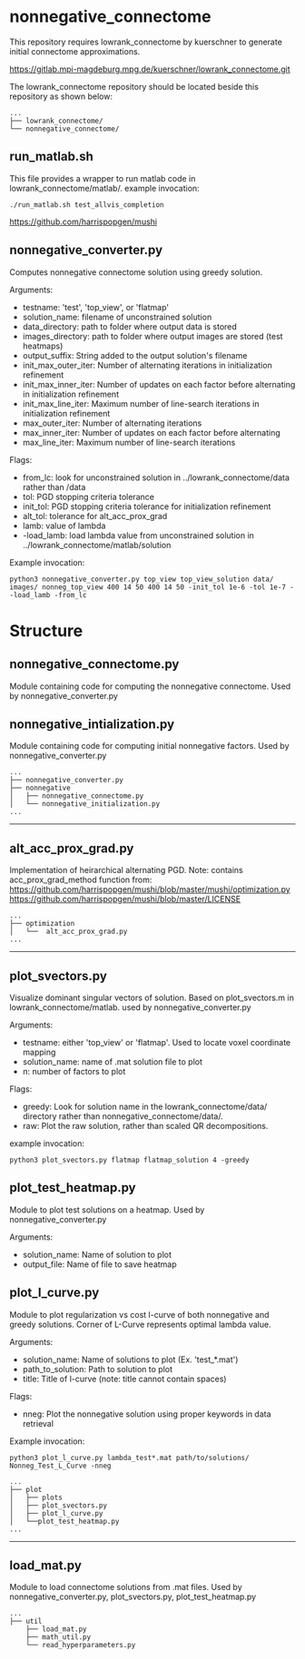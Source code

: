 # nonnegative_connectome

This repository requires lowrank_connectome by kuerschner to generate initial connectome approximations.

https://gitlab.mpi-magdeburg.mpg.de/kuerschner/lowrank_connectome.git

The lowrank_connectome repository should be located beside this repository as shown below:
```
...
├── lowrank_connectome/
└── nonnegative_connectome/
```

## run_matlab.sh
This file provides a wrapper to run matlab code in lowrank_connectome/matlab/.
example invocation:
```
./run_matlab.sh test_allvis_completion
```

https://github.com/harrispopgen/mushi


## nonnegative_converter.py 
Computes nonnegative connectome solution using greedy solution.

Arguments:
- testname: 'test', 'top_view', or 'flatmap' 
- solution_name: filename of unconstrained solution
- data_directory: path to folder where output data is stored
- images_directory: path to folder where output images are stored (test heatmaps)
- output_suffix: String added to the output solution's filename
- init_max_outer_iter: Number of alternating iterations in initialization refinement
- init_max_inner_iter: Number of updates on each factor before alternating in initialization refinement
- init_max_line_iter: Maximum number of line-search iterations in initialization refinement
- max_outer_iter: Number of alternating iterations
- max_inner_iter: Number of updates on each factor before alternating
- max_line_iter: Maximum number of line-search iterations

Flags:
- from_lc: look for unconstrained solution in ../lowrank_connectome/data rather than /data
- tol: PGD stopping criteria tolerance
- init_tol: PGD stopping criteria tolerance for initialization refinement
- alt_tol: tolerance for alt_acc_prox_grad
- lamb: value of lambda
- -load_lamb: load lambda value from unconstrained solution in ../lowrank_connectome/matlab/solution

Example invocation:
```
python3 nonnegative_converter.py top_view top_view_solution data/ images/ nonneg_top_view 400 14 50 400 14 50 -init_tol 1e-6 -tol 1e-7 --load_lamb -from_lc
```

# Structure 

## nonnegative_connectome.py
Module containing code for computing the nonnegative connectome. Used by nonnegative_converter.py

## nonnegative_intialization.py
Module containing code for computing initial nonnegative factors. Used by nonnegative_converter.py

```
...
├── nonnegative_converter.py
├── nonnegative
│   ├── nonnegative_connectome.py
│   └── nonnegative_initialization.py
...
```


------

## alt_acc_prox_grad.py
Implementation of heirarchical alternating PGD.
Note: contains acc_prox_grad_method function from: 
https://github.com/harrispopgen/mushi/blob/master/mushi/optimization.py
https://github.com/harrispopgen/mushi/blob/master/LICENSE

```
...
├── optimization
│   └──  alt_acc_prox_grad.py
...
```


------

## plot_svectors.py
Visualize dominant singular vectors of solution. Based on plot_svectors.m in lowrank_connectome/matlab. used by nonnegative_converter.py

Arguments:
- testname: either 'top_view' or 'flatmap'. Used to locate voxel coordinate mapping
- solution_name: name of .mat solution file to plot
- n: number of factors to plot

Flags:
- greedy: Look for solution name in the lowrank_connectome/data/ directory rather than nonnegative_connectome/data/.
- raw: Plot the raw solution, rather than scaled QR decompositions.

example invocation:
```
python3 plot_svectors.py flatmap flatmap_solution 4 -greedy
```

## plot_test_heatmap.py
Module to plot test solutions on a heatmap. Used by nonnegative_converter.py

Arguments:
- solution_name: Name of solution to plot
- output_file: Name of file to save heatmap

## plot_l_curve.py
Module to plot regularization vs cost l-curve of both nonnegative and greedy solutions. Corner of L-Curve represents optimal lambda value.

Arguments:
- solution_name: Name of solutions to plot (Ex. 'test_*.mat')
- path_to_solution: Path to solution to plot
- title: Title of l-curve (note: title cannot contain spaces)

Flags:
- nneg: Plot the nonnegative solution using proper keywords in data retrieval 

Example invocation:
```
python3 plot_l_curve.py lambda_test*.mat path/to/solutions/ Nonneg_Test_L_Curve -nneg
```

```
...
├── plot
│   ├── plots
│   ├── plot_svectors.py
│   ├── plot_l_curve.py
│   └──plot_test_heatmap.py
...
```


------

## load_mat.py
Module to load connectome solutions from .mat files. Used by nonnegative_converter.py, plot_svectors.py, plot_test_heatmap.py

```
...
├── util
    ├── load_mat.py
    ├── math_util.py
    └── read_hyperparameters.py
 ```



